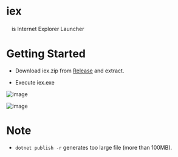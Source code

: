 # iex
　is Internet Explorer Launcher

# Getting Started

* Download iex.zip from [Release](https://github.com/mass10/iex/releases) and extract.

* Execute iex.exe

![image](https://github.com/mass10/iex/assets/2055840/e3995e11-06a8-4c34-816a-553238352a64)

![image](https://github.com/mass10/iex/assets/2055840/d7faf7da-91b2-4816-9269-e3c22abe1664)

# Note
* `dotnet publish -r` generates too large file (more than 100MB).
